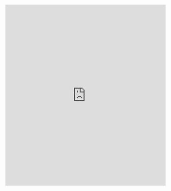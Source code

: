 <p><iframe allowfullscreen width="100%" height="569" class="google-slides-iframe" frameborder="0" scrolling="no" src="https://docs.google.com/presentation/d/e/2PACX-1vSEVH6LJjWB847MIg5hA0fJ8RVhBWkB5AOmsrcPmD1TgaUeRwCOPaTjAtgkGJa4xrobbXdQPzyn7Z4k/embed"></iframe></p>